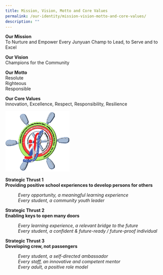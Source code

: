 ```yaml
---
title: Mission, Vision, Motto and Core Values
permalink: /our-identity/mission-vision-motto-and-core-values/
description: ""
---
```

<p><strong>Our Mission<br /></strong>To Nurture and Empower Every Junyuan Champ to Lead, to Serve and to Excel</p>
<p><strong>Our Vision<br /></strong>Champions for the Community</p>
<p><strong>Our Motto<br /></strong>Resolute<br />Righteous<br />Responsible</p>
<p><strong>Our Core Values<br /></strong>Innovation, Excellence, Respect, Responsibility, Resilience</p>
<img style="width: 40%;" src="/images/mission.png" />
<p><strong>Strategic Thrust 1<br /></strong><strong>Providing positive school experiences to develop persons for others</strong></p>
<p style="padding-left: 40px;"><em> Every opportunity, a meaningful learning experience<br /></em><em>Every student, a community youth leader</em></p>
<p><strong>Strategic Thrust 2<br /></strong><strong>Enabling keys to open many doors</strong></p>
<p style="padding-left: 40px;"><em> Every learning experience, a relevant bridge to the future<br /></em><em>Every student, a confident &amp; future-ready / future-proof individual</em></p>
<p><strong>Strategic Thrust 3<br /></strong><strong>Developing crew, not passengers</strong></p>
<p style="padding-left: 40px;"><em> Every student, a self-directed ambassador<br /></em><em>Every staff, an innovative and competent mentor<br /></em><em>Every adult, a positive role model</em></p>